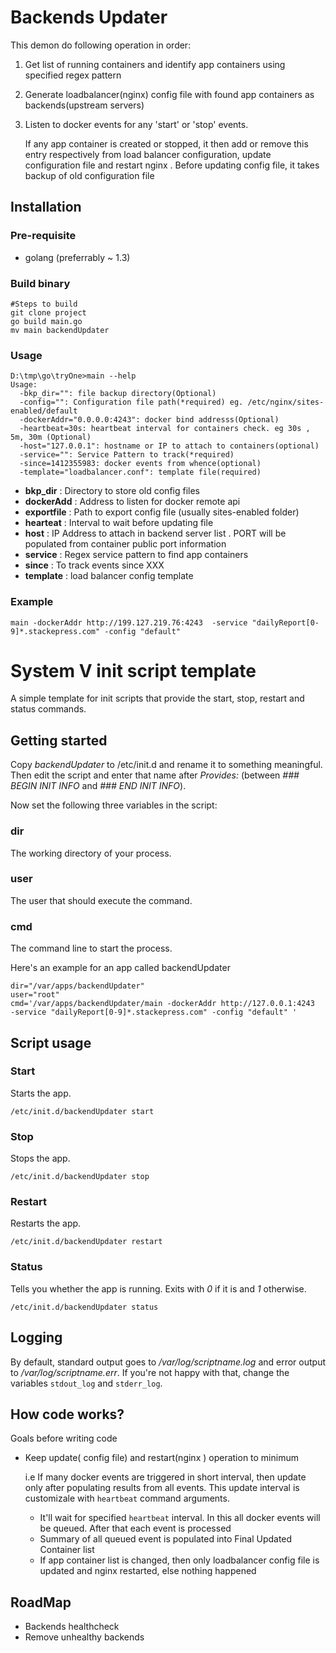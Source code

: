 Backends Updater
=====================

This demon do following operation in order:

1. Get list of running containers and identify app containers using specified regex pattern
2. Generate loadbalancer(nginx) config file with found app containers as backends(upstream servers)
3. Listen to docker events for any 'start' or 'stop' events.

    If any app container is created or stopped, it then add or remove this entry respectively from load balancer configuration, update configuration file and restart nginx . Before updating config file, it takes backup of old configuration file
    
    
Installation
------------

### Pre-requisite

- golang (preferrably ~ 1.3)


### Build binary

```
#Steps to build
git clone project
go build main.go
mv main backendUpdater

```

 
### Usage

```
D:\tmp\go\tryOne>main --help
Usage:
  -bkp_dir="": file backup directory(Optional)
  -config="": Configuration file path(*required) eg. /etc/nginx/sites-enabled/default
  -dockerAddr="0.0.0.0:4243": docker bind addresss(Optional)
  -heartbeat=30s: heartbeat interval for containers check. eg 30s , 5m, 30m (Optional)
  -host="127.0.0.1": hostname or IP to attach to containers(optional)
  -service="": Service Pattern to track(*required)
  -since=1412355983: docker events from whence(optional)
  -template="loadbalancer.conf": template file(required)

```

* **bkp_dir** : Directory to store old config files
* **dockerAdd** :  Address to listen for docker remote api
* **exportfile** : Path to export config file (usually sites-enabled folder)
* **hearteat** : Interval to wait before updating file
* **host** : IP Address to attach in backend server list . PORT will be populated from container public port information
* **service** : Regex service pattern to find app containers
* **since** : To track events since XXX
* **template** : load balancer config template


### Example

```
main -dockerAddr http://199.127.219.76:4243  -service "dailyReport[0-9]*.stackepress.com" -config "default"
```


System V init script template
=============================

A simple template for init scripts that provide the start, stop,
restart and status commands.

Getting started
---------------

Copy _backendUpdater_ to /etc/init.d and rename it to something
meaningful. Then edit the script and enter that name after _Provides:_
(between _### BEGIN INIT INFO_ and _### END INIT INFO_).

Now set the following three variables in the script:

### dir ###

The working directory of your process.

### user ###

The user that should execute the command.

### cmd ###

The command line to start the process.

Here's an example for an app called backendUpdater

    dir="/var/apps/backendUpdater"
    user="root"
    cmd='/var/apps/backendUpdater/main -dockerAddr http://127.0.0.1:4243  -service "dailyReport[0-9]*.stackepress.com" -config "default" '

Script usage
------------

### Start ###

Starts the app.

    /etc/init.d/backendUpdater start

### Stop ###

Stops the app.

    /etc/init.d/backendUpdater stop

### Restart ###

Restarts the app.

    /etc/init.d/backendUpdater restart

### Status ###

Tells you whether the app is running. Exits with _0_ if it is and _1_
otherwise.

    /etc/init.d/backendUpdater status

Logging
-------

By default, standard output goes to _/var/log/scriptname.log_ and
error output to _/var/log/scriptname.err_. If you're not happy with
that, change the variables `stdout_log` and `stderr_log`.


How code works?
--------------

Goals before writing code

- Keep update( config file) and restart(nginx ) operation to minimum

    i.e If many docker events are triggered in short interval, then update only after populating results from all events. This update interval is customizale with `heartbeat` command arguments. 
	- It'll wait for specified `heartbeat` interval. In this all docker events will be queued. After that each event is processed
	- Summary of all queued event is populated into Final Updated Container list
	- If app container list is changed, then only loadbalancer config file is updated and nginx restarted, else nothing happened


RoadMap
--------------

- Backends healthcheck 
- Remove unhealthy backends
 